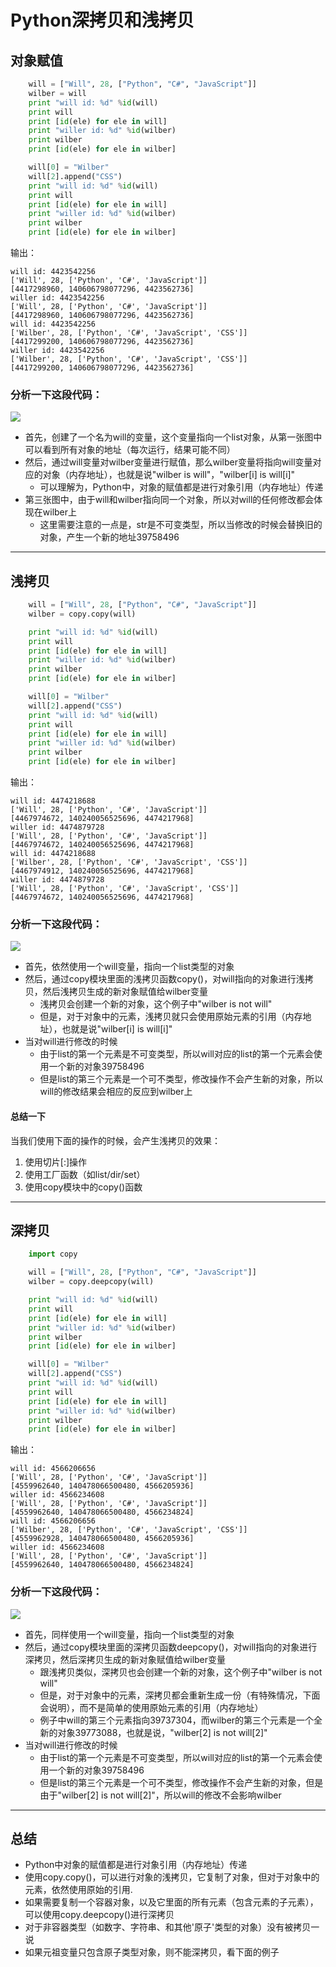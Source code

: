 # Python深拷贝和浅拷贝

## 对象赋值

``` Python
    will = ["Will", 28, ["Python", "C#", "JavaScript"]]
    wilber = will
    print "will id: %d" %id(will)
    print will
    print [id(ele) for ele in will]
    print "willer id: %d" %id(wilber)
    print wilber
    print [id(ele) for ele in wilber]

    will[0] = "Wilber"
    will[2].append("CSS")
    print "will id: %d" %id(will)
    print will
    print [id(ele) for ele in will]
    print "willer id: %d" %id(wilber)
    print wilber
    print [id(ele) for ele in wilber]
```

输出：

``` shell
will id: 4423542256
['Will', 28, ['Python', 'C#', 'JavaScript']]
[4417298960, 140606798077296, 4423562736]
willer id: 4423542256
['Will', 28, ['Python', 'C#', 'JavaScript']]
[4417298960, 140606798077296, 4423562736]
will id: 4423542256
['Wilber', 28, ['Python', 'C#', 'JavaScript', 'CSS']]
[4417299200, 140606798077296, 4423562736]
willer id: 4423542256
['Wilber', 28, ['Python', 'C#', 'JavaScript', 'CSS']]
[4417299200, 140606798077296, 4423562736]
```

### 分析一下这段代码：
![](https://ws4.sinaimg.cn/large/006tNc79ly1g03scf99avj30cy0c4dh3.jpg)

- 首先，创建了一个名为will的变量，这个变量指向一个list对象，从第一张图中可以看到所有对象的地址（每次运行，结果可能不同）
- 然后，通过will变量对wilber变量进行赋值，那么wilber变量将指向will变量对应的对象（内存地址），也就是说"wilber is will"，"wilber[i] is will[i]"
    - 可以理解为，Python中，对象的赋值都是进行对象引用（内存地址）传递
- 第三张图中，由于will和wilber指向同一个对象，所以对will的任何修改都会体现在wilber上
    - 这里需要注意的一点是，str是不可变类型，所以当修改的时候会替换旧的对象，产生一个新的地址39758496
---

## 浅拷贝


``` Python
    will = ["Will", 28, ["Python", "C#", "JavaScript"]]
    wilber = copy.copy(will)

    print "will id: %d" %id(will)
    print will
    print [id(ele) for ele in will]
    print "willer id: %d" %id(wilber)
    print wilber
    print [id(ele) for ele in wilber]

    will[0] = "Wilber"
    will[2].append("CSS")
    print "will id: %d" %id(will)
    print will
    print [id(ele) for ele in will]
    print "willer id: %d" %id(wilber)
    print wilber
    print [id(ele) for ele in wilber]
```

输出：

``` shell
will id: 4474218688
['Will', 28, ['Python', 'C#', 'JavaScript']]
[4467974672, 140240056525696, 4474217968]
willer id: 4474879728
['Will', 28, ['Python', 'C#', 'JavaScript']]
[4467974672, 140240056525696, 4474217968]
will id: 4474218688
['Wilber', 28, ['Python', 'C#', 'JavaScript', 'CSS']]
[4467974912, 140240056525696, 4474217968]
willer id: 4474879728
['Will', 28, ['Python', 'C#', 'JavaScript', 'CSS']]
[4467974672, 140240056525696, 4474217968]
```

### 分析一下这段代码：
![](https://ws1.sinaimg.cn/large/006tNc79ly1g03sgyxertj30dq0ehtac.jpg)

* 首先，依然使用一个will变量，指向一个list类型的对象
* 然后，通过copy模块里面的浅拷贝函数copy()，对will指向的对象进行浅拷贝，然后浅拷贝生成的新对象赋值给wilber变量
    * 浅拷贝会创建一个新的对象，这个例子中"wilber is not will"
    * 但是，对于对象中的元素，浅拷贝就只会使用原始元素的引用（内存地址），也就是说"wilber[i] is will[i]"
* 当对will进行修改的时候
    * 由于list的第一个元素是不可变类型，所以will对应的list的第一个元素会使用一个新的对象39758496
    * 但是list的第三个元素是一个可不类型，修改操作不会产生新的对象，所以will的修改结果会相应的反应到wilber上

#### 总结一下
当我们使用下面的操作的时候，会产生浅拷贝的效果：
1. 使用切片[:]操作
2. 使用工厂函数（如list/dir/set）
3. 使用copy模块中的copy()函数
---

## 深拷贝

``` Python
    import copy

    will = ["Will", 28, ["Python", "C#", "JavaScript"]]
    wilber = copy.deepcopy(will)

    print "will id: %d" %id(will)
    print will
    print [id(ele) for ele in will]
    print "willer id: %d" %id(wilber)
    print wilber
    print [id(ele) for ele in wilber]

    will[0] = "Wilber"
    will[2].append("CSS")
    print "will id: %d" %id(will)
    print will
    print [id(ele) for ele in will]
    print "willer id: %d" %id(wilber)
    print wilber
    print [id(ele) for ele in wilber]
```

输出：

``` shell
will id: 4566206656
['Will', 28, ['Python', 'C#', 'JavaScript']]
[4559962640, 140478066500480, 4566205936]
willer id: 4566234608
['Will', 28, ['Python', 'C#', 'JavaScript']]
[4559962640, 140478066500480, 4566234824]
will id: 4566206656
['Wilber', 28, ['Python', 'C#', 'JavaScript', 'CSS']]
[4559962928, 140478066500480, 4566205936]
willer id: 4566234608
['Will', 28, ['Python', 'C#', 'JavaScript']]
[4559962640, 140478066500480, 4566234824]
```

### 分析一下这段代码：
![](https://ws3.sinaimg.cn/large/006tNc79ly1g03so2nb40j30dq0eh766.jpg)

* 首先，同样使用一个will变量，指向一个list类型的对象
* 然后，通过copy模块里面的深拷贝函数deepcopy()，对will指向的对象进行深拷贝，然后深拷贝生成的新对象赋值给wilber变量
    * 跟浅拷贝类似，深拷贝也会创建一个新的对象，这个例子中"wilber is not will"
    * 但是，对于对象中的元素，深拷贝都会重新生成一份（有特殊情况，下面会说明），而不是简单的使用原始元素的引用（内存地址）
    * 例子中will的第三个元素指向39737304，而wilber的第三个元素是一个全新的对象39773088，也就是说，"wilber[2] is not will[2]"
* 当对will进行修改的时候
    * 由于list的第一个元素是不可变类型，所以will对应的list的第一个元素会使用一个新的对象39758496
    * 但是list的第三个元素是一个可不类型，修改操作不会产生新的对象，但是由于"wilber[2] is not will[2]"，所以will的修改不会影响wilber
---
    
## 总结
* Python中对象的赋值都是进行对象引用（内存地址）传递
* 使用copy.copy()，可以进行对象的浅拷贝，它复制了对象，但对于对象中的元素，依然使用原始的引用.
* 如果需要复制一个容器对象，以及它里面的所有元素（包含元素的子元素），可以使用copy.deepcopy()进行深拷贝
* 对于非容器类型（如数字、字符串、和其他'原子'类型的对象）没有被拷贝一说
* 如果元祖变量只包含原子类型对象，则不能深拷贝，看下面的例子
    
